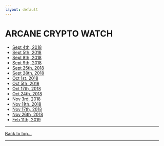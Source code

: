 ```yaml
---
layout: default
---
```

# ARCANE CRYPTO WATCH
* [Sept 4th, 2018](acw/cw-01.html)
* [Sept 5th, 2018](acw/cw-02.html)
* [Sept 8th, 2018](acw/cw-o3.html)
* [Sept 9th, 2018](acw/cw-o4.html)
* [Sept 25th, 2018](acw/cw-o5.html)
* [Sept 28th, 2018](acw/cw-o6.html)
* [Oct 1st, 2018](acw/cw-07.html)
* [Oct 5th, 2018](acw/cw-08.html)
* [Oct 17th, 2018](acw/cw-09.html)
* [Oct 24th, 2018](acw/cw-10.html)
* [Nov 3rd, 2018](acw/cw-11.html)
* [Nov 11th, 2018](acw/cw-12.html)
* [Nov 17th, 2018](acw/cw-13.html)
* [Nov 26th, 2018](acw/cw-14.html)
* [Feb 11th, 2019](acw/cw-15.html)

* * *
[Back to top...](acw/acw.html)
* * *
